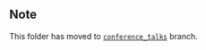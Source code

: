 ## Note
This folder has moved to [`conference_talks`](https://github.com/Esri/arcgis-python-api/tree/conference_talks/talks/uc2018) branch.